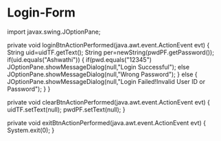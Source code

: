 # Login-Form
import javax.swing.JOptionPane;

private void loginBtnActionPerformed(java.awt.event.ActionEvent evt)
{
   String uid=uidTF.getText();
   String per=newString(pwdPF.getPassword());
   if(uid.equals("Ashwathi"))
{
   if(pwd.equals("12345")
         JOptionPane.showMessageDialog(null,"Login Successful");
   else
         JOptionPane.showMessageDialog(null,"Wrong Password");
}
   else
  {
     JOptionPane.showMessageDialog(null,"Login Failed!Invalid User ID or Password");
  }
}

private void clearBtnActionPerformed(java.awt.event.ActionEvent evt)
{
    uidTF.setText(null);
    pwdPF.setText(null);
}

private void exitBtnActionPerformed(java.awt.event.ActionEvent evt)
{
    System.exit(0);
}
